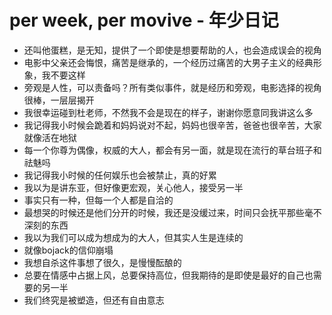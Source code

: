 # per week, per movive - 年少日记
- 还叫他蛋糕，是无知，提供了一个即使是想要帮助的人，也会造成误会的视角
- 电影中父亲还会悔恨，痛苦是继承的，一个经历过痛苦的大男子主义的经典形象，我不要这样
- 旁观是人性，可以责备吗？所有类似事件，就是经历和旁观，电影选择的视角很棒，一层层揭开
- 我很幸运碰到杜老师，不然我不会是现在的样子，谢谢你愿意同我讲这么多
- 我记得我小时候会跪着和妈妈说对不起，妈妈也很辛苦，爸爸也很辛苦，大家就像活在地狱
- 每一个你尊为偶像，权威的大人，都会有另一面，就是现在流行的草台班子和祛魅吗
- 我记得我小时候的任何娱乐也会被禁止，真的好累
- 我以为是讲东亚，但好像更宏观，关心他人，接受另一半
- 事实只有一种，但每一个人都是自洽的
- 最想哭的时候还是他们分开的时候，我还是没缓过来，时间只会抚平那些毫不深刻的东西
- 我以为我们可以成为想成为的大人，但其实人生是连续的
- 就像bojack的信仰崩塌
- 我想自杀这件事想了很久，是慢慢酝酿的
- 总要在情感中占据上风，总要保持高位，但我期待的是即使是最好的自己也需要的另一半
- 我们终究是被塑造，但还有自由意志

